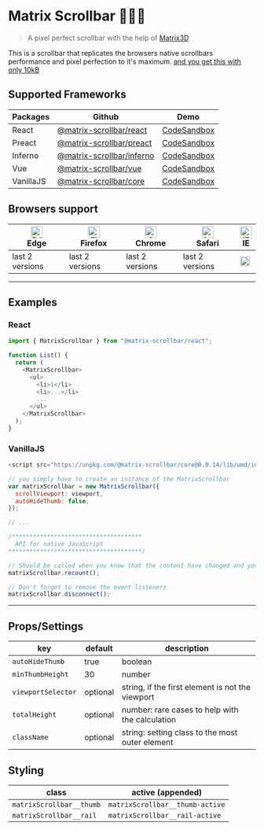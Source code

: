 # Matrix Scrollbar 🔭👩‍🚀

> A pixel perfect scrollbar
> with the help of [Matrix3D](https://developer.mozilla.org/en-US/docs/Web/CSS/transform-function/matrix3d)

This is a scrollbar that replicates the browsers native scrollbars performance and pixel perfection to it's maximum. [and you get this with only 10kB](https://bundlephobia.com/result?p=@matrix-scrollbar/core)

## Supported Frameworks

| Packages  | Github                                                                                                       | Demo                                                                  |
| --------- | ------------------------------------------------------------------------------------------------------------ | --------------------------------------------------------------------- |
| React     | [@matrix-scrollbar/react](https://github.com/rajjejosefsson/matrix-scrollbar/tree/master/packages/react)     | [CodeSandbox](https://codesandbox.io/s/matrix-scrollbarreact-v3pxl)   |
| Preact    | [@matrix-scrollbar/preact](https://github.com/rajjejosefsson/matrix-scrollbar/tree/master/packages/preact)   | [CodeSandbox](https://codesandbox.io/s/matrix-scrollbarpreact-7l33p)  |
| Inferno   | [@matrix-scrollbar/inferno](https://github.com/rajjejosefsson/matrix-scrollbar/tree/master/packages/inferno) | [CodeSandbox](https://codesandbox.io/s/matrix-scrollbarinferno-cuslj) |
| Vue       | [@matrix-scrollbar/vue](https://github.com/rajjejosefsson/matrix-scrollbar/tree/master/packages/vue)         | [CodeSandbox](https://codesandbox.io/s/matrix-scrollbarvue-cm25d)     |
| VanillaJS | [@matrix-scrollbar/core](https://github.com/rajjejosefsson/matrix-scrollbar/tree/master/packages/core)       | [CodeSandbox](https://codesandbox.io/s/matrix-scrollbarcore-tn2r0)    |

## Browsers support

| [<img src="https://raw.githubusercontent.com/alrra/browser-logos/master/src/edge/edge_48x48.png" alt="Edge" width="24px" height="24px" />](http://godban.github.io/browsers-support-badges/)</br>Edge | [<img src="https://raw.githubusercontent.com/alrra/browser-logos/master/src/firefox/firefox_48x48.png" alt="Firefox" width="24px" height="24px" />](http://godban.github.io/browsers-support-badges/)</br>Firefox | [<img src="https://raw.githubusercontent.com/alrra/browser-logos/master/src/chrome/chrome_48x48.png" alt="Chrome" width="24px" height="24px" />](http://godban.github.io/browsers-support-badges/)</br>Chrome | [<img src="https://raw.githubusercontent.com/alrra/browser-logos/master/src/safari/safari_48x48.png" alt="Safari" width="24px" height="24px" />](http://godban.github.io/browsers-support-badges/)</br>Safari | [<img src="http://iconshow.me/media/images/Application/mozilla-icons/png/48/internet_explorer.png" alt="IE" width="24px" height="24px" />](http://godban.github.io/browsers-support-badges/)</br>IE |
| ----------------------------------------------------------------------------------------------------------------------------------------------------------------------------------------------------- | ----------------------------------------------------------------------------------------------------------------------------------------------------------------------------------------------------------------- | ------------------------------------------------------------------------------------------------------------------------------------------------------------------------------------------------------------- | ------------------------------------------------------------------------------------------------------------------------------------------------------------------------------------------------------------- | --------------------------------------------------------------------------------------------------------------------------------------------------------------------------------------------------- |
| last 2 versions                                                                                                                                                                                       | last 2 versions                                                                                                                                                                                                   | last 2 versions                                                                                                                                                                                               | last 2 versions                                                                                                                                                                                               | <img src="https://upload.wikimedia.org/wikipedia/commons/thumb/8/8f/Flat_cross_icon.svg/1024px-Flat_cross_icon.svg.png" height="20" />                                                              |

---

## Examples

### React

```js
import { MatrixScrollbar } from "@matrix-scrollbar/react";

function List() {
  return (
    <MatrixScrollbar>
      <ul>
        <li>1</li>
        <li>...</li>
        ...
      </ul>
    </MatrixScrollbar>
  );
}
```

### VanillaJS

```js
<script src="https://unpkg.com/@matrix-scrollbar/core@0.0.14/lib/umd/index.js"></script>;

// you simply have to create an instance of the MatrixScrollbar
var matrixScrollbar = new MatrixScrollbar({
  scrollViewport: viewport,
  autoHideThumb: false,
});

// ...

/*************************************
  API for native JavaScript
**************************************/

// Should be called when you know that the content have changed and you need to update the scrollbar and the scrollbars thumb size
matrixScrollbar.recount();

// Don't forget to remove the event listeners
matrixScrollbar.disconnect();
```

---

## Props/Settings

| key                | default  | description                                      |
| ------------------ | -------- | ------------------------------------------------ |
| `autoHideThumb`    | true     | boolean                                          |
| `minThumbHeight`   | 30       | number                                           |
| `viewportSelector` | optional | string, if the first element is not the viewport |
| `totalHeight`      | optional | number: rare cases to help with the calculation  |
| `className`        | optional | string: setting class to the most outer element  |

## Styling

| class                    | active (appended)               |
| ------------------------ | ------------------------------- |
| `matrixScrollbar__thumb` | `matrixScrollbar__thumb-active` |
| `matrixScrollbar__rail`  | `matrixScrollbar__rail-active`  |
